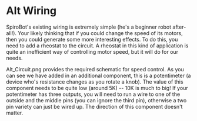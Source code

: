 # Alt Wiring

SpiroBot's existing wiring is extremely simple (he's a beginner robot after-all!). Your likely thinking that if you could change the speed of its motors, then you could generate some more interesting effects.
To do this, you need to add a rheostat to the circuit. A rheostat in this kind of application is quite an inefficient way of controlling motor speed, but it will do for our needs.

Alt_Circuit.png provides the required schematic for speed control. As you can see we have added in an additional component, this is a potentimeter (a device who's resistance changes as you rotate a knob). The value of this component needs to be quite low (around 5K) -- 10K is much to big!
If your potentimeter has three outputs, you will need to run a wire to one of the outside and the middle pins (you can ignore the third pin), otherwise a two pin variety can just be wired up. The direction of this component doesn't matter.

 

